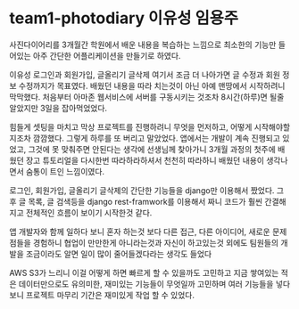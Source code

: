 # team1-photodiary 이유성 임용주


사진다이어리를 3개월간 학원에서 배운 내용을 복습하는 느낌으로
최소한의 기능만 들어있는 아주 간단한 어플리케이션을 만들기로 하였다.


이유성
로그인과 회원가입, 글올리기 글삭제
여기서 조금 더 나아가면 글 수정과 회원 정보 수정까지가 목표였다.
배웠던 내용을 따라 치는것이 아닌 아예 맨땅에서 시작하려니 막막했다.
처음부터 아마존 웹서비스에 서버를 구동시키는 것조차 8시간(하루)면 될줄 알았지만 3일을 잡아먹었었다.

힘들게 셋팅을 마치고 막상 프로젝트를 진행하려니 무엇을 먼저하고, 어떻게 시작해야할지조차 깜깜했다.
그렇게 하루를 또 버리고 말았었다.
앱에서는 개발이 계속 진행되고 있었고,
그것에 못 맞춰주면 안된다는 생각에 선생님께 찾아가니 3개월 과정의 첫주에 배웠던
장고 튜토리얼을 다시한번 따라하라하셔서 천천히 따라하니  배웠던 내용이 생각나면서
숨통이 트인 느낌이였다.

로그인, 회원가입, 글올리기 글삭제의 간단한 기능들을 django만 이용해서 짰었다.
그 후 글 목록, 글 검색등을 django rest-framwork를 이용해서 짜니 코드가 훨씬 간결해지고
전체적인 흐름이 보이기 시작한것 같다.

앱 개발자와 함께 일하다 보니 혼자 하는것 보다 다른 접근, 다른 아이디어, 새로운 문제점들을 경험하니
협업이 만만한게 아니라는것과 자신이 하고있는것 외에도 팀원들의 개발을 조금이라도 알면
일이 많이 줄어들겠다라는 생각도 들었다




AWS S3가 느리니 이걸 어떻게 하면 빠르게 할 수 있을까도 고민하고
지금 쌓여있는 적은 데이터만으로도 유의미한, 재미있는 기능들이 무엇일까 고민하며 여러 기능들을 넣다보니
프로젝트 마무리 기간은 재미있게 작업 할 수 있었다.

